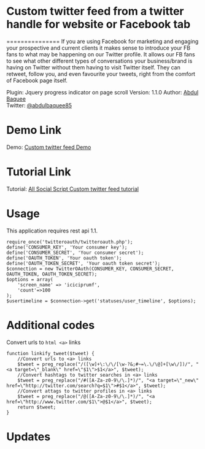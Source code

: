 # Custom twitter feed from a twitter handle for website or Facebook tab
===============
If you are using Facebook for marketing and engaging your prospective and current clients it makes sense to introduce your FB fans to what may be happening on our Twitter profile. It allows our FB fans to see what other different types of conversations your business/brand is having on Twitter without them having to visit Twitter itself. They can retweet, follow you, and even favourite your tweets, right from the comfort of Facebook page itself.

Plugin: Jquery progress indicator on page scroll
Version: 1.1.0
Author: [Abdul Baquee](http://www.socialscript.in/)  
Twitter: [@abdulbaquee85](http://www.twitter.com/abdulbaquee85)

Demo Link
===============
Demo: [Custom twitter feed Demo](http://www.socialscript.in/twitter-feed/)

Tutorial Link
===============
Tutorial: [All Social Script Custom twitter feed tutorial](http://www.socialscript.in/jquery-progress-indicator-on-page-scroll/)

Usage
===============
This application requires rest api 1.1.

```<?php
require_once('twitteroauth/twitteroauth.php');
define('CONSUMER_KEY', 'Your consumer key');
define('CONSUMER_SECRET', 'Your consumer secret');
define('OAUTH_TOKEN', 'Your oauth token');
define('OAUTH_TOKEN_SECRET', 'Your oauth token secret');
$connection = new TwitterOAuth(CONSUMER_KEY, CONSUMER_SECRET, OAUTH_TOKEN, OAUTH_TOKEN_SECRET);
$options = array(
    'screen_name' => 'iciciprumf',
    'count'=>100
);
$usertimeline = $connection->get('statuses/user_timeline', $options);
```

Additional codes
===============
Convert urls to ```html <a>``` links

```<?php
function linkify_tweet($tweet) {
    //Convert urls to <a> links
    $tweet = preg_replace("/([\w]+\:\/\/[\w-?&;#~=\.\/\@]+[\w\/])/", "<a target=\"_blank\" href=\"$1\">$1</a>", $tweet);
    //Convert hashtags to twitter searches in <a> links
    $tweet = preg_replace("/#([A-Za-z0-9\/\.]*)/", "<a target=\"_new\" href=\"http://twitter.com/search?q=$1\">#$1</a>", $tweet);
    //Convert attags to twitter profiles in <a> links
    $tweet = preg_replace("/@([A-Za-z0-9\/\.]*)/", "<a href=\"http://www.twitter.com/$1\">@$1</a>", $tweet);
    return $tweet;
}
```

Updates
===============
